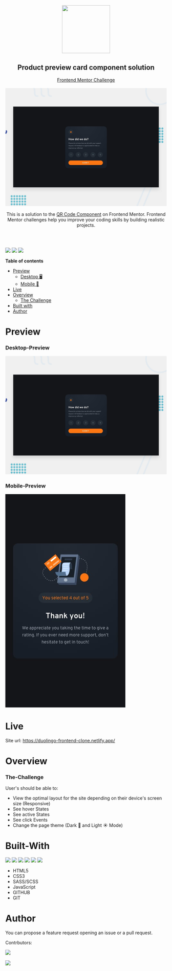 <div align="center">
  <img src="https://seeklogo.com/images/F/frontend-mentor-logo-DD85EFE0E9-seeklogo.com.png" width=150 height=150>
  <h2>Product preview card component solution</h2>
  <a href="https://www.frontendmentor.io/home" target="_blank">Frontend Mentor Challenge</a>
	<br>
	<br>
	<img src="https://github.com/Tux3er-Isma/Interactive-rating-component/blob/main/public/assets/design/desktop-preview.jpg" width=800>
	<br>
	<p>This is a solution to the <a href="https://www.frontendmentor.io/challenges/qr-code-component-iux_sIO_H" target="_blank">QR Code Component</a> on Frontend Mentor. Frontend Mentor challenges help you improve your coding skills by building realistic projects.</p>
</div>
<br>
<br>

![](https://img.shields.io/github/stars/tux3er-isma/interactive-rating-component?style=social)
![](https://img.shields.io/github/forks/tux3er-isma/interactive-rating-component?style=social)
![](https://img.shields.io/github/watchers/tux3er-isma/interactive-rating-component?style=social)

**Table of contents**
- [Preview](#preview)
   - [Desktop 🖥️](#desktop-preview)
   - [Mobile 📱](#mobile-preview)
- [Live](#live)
- [Overview](#overview)
   - [The Challenge](#the-challenge)
- [Built with](#built-with)
- [Author](#author)

# Preview
### Desktop-Preview
![](https://github.com/Tux3er-Isma/Interactive-rating-component/blob/main/public/assets/design/desktop-preview.jpg)
### Mobile-Preview
![](https://github.com/Tux3er-Isma/Interactive-rating-component/blob/main/public/assets/design/mobile-thank-you-state.jpg)

# Live
Site url: https://duolingo-frontend-clone.netlify.app/

# Overview
### The-Challenge
User's should be able to:
  - View the optimal layout for the site depending on their device's screen size (Responsive)
  - See hover States
  - See active States
  - See click Events
  - Change the page theme (Dark 🌙 and Light ☀️ Mode)
</ul>

# Built-With
![](https://img.shields.io/badge/html5-%23E34F26.svg?style=for-the-badge&logo=html5&logoColor=white)
![](https://img.shields.io/badge/css3-%231572B6.svg?style=for-the-badge&logo=css3&logoColor=white)
![](https://img.shields.io/badge/SASS-hotpink.svg?style=for-the-badge&logo=SASS&logoColor=white)
![](https://img.shields.io/badge/javascript-%23323330.svg?style=for-the-badge&logo=javascript&logoColor=%23F7DF1E)
![](https://img.shields.io/badge/git-%23F05033.svg?style=for-the-badge&logo=git&logoColor=white)
![](https://img.shields.io/badge/github-%23121011.svg?style=for-the-badge&logo=github&logoColor=white)

- HTML5
- CSS3
- SASS/SCSS
- JavaScript
- GITHUB
- GIT


# Author

You can propose a feature request opening an issue or a pull request.

Contrbutors:

![](https://img.shields.io/github/followers/tux3er-isma?style=social)

![](https://contributors-img.web.app/image?repo=Tux3er-Isma/Duolingo-clone)
